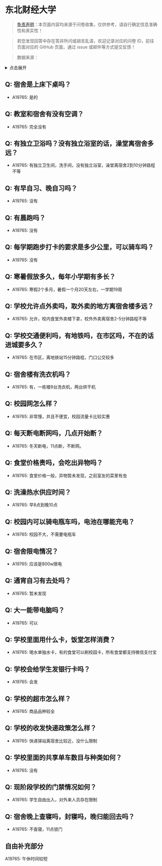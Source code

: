 # 东北财经大学

> [免责声明](https://colleges.chat/#_3)：本页面内容均来源于问卷收集，仅供参考，请自行确定信息准确性和真实性！

> 若您发现回答中存在答非所问或胡言乱语，欢迎记录对应的问卷 ID，前往页面对应的 GitHub 页面，通过 issue 或邮件等方式提交反馈！

> 数据来源：

<details><summary>点击展开</summary>
<ul>
<li>A19765: 匿名 (2023 年 06 月)</li>
</ul>
</details>

## Q: 宿舍是上床下桌吗？

- A19765: 是的

## Q: 教室和宿舍有没有空调？

- A19765: 完全没有

## Q: 有独立卫浴吗？没有独立浴室的话，澡堂离宿舍多远？

- A19765: 有独立卫生间，洗手间，没有独立浴室，澡堂离宿舍2到10分钟路程不等

## Q: 有早自习、晚自习吗？

- A19765: 没有

## Q: 有晨跑吗？

- A19765: 没有

## Q: 每学期跑步打卡的要求是多少公里，可以骑车吗？

- A19765: 没有

## Q: 寒暑假放多久，每年小学期有多长？

- A19765: 寒假2个多月，暑假一个月20天左右，一学期19周

## Q: 学校允许点外卖吗，取外卖的地方离宿舍楼多远？

- A19765: 允许，校内食堂外卖楼下拿，校外外卖离宿舍2-5分钟路程不等

## Q: 学校交通便利吗，有地铁吗，在市区吗，不在的话进城要多久？

- A19765: 在市区，离地铁站15分钟路程，门口公交较多

## Q: 宿舍楼有洗衣机吗？

- A19765: 有，一栋楼9台洗衣机，两台烘干机

## Q: 校园网怎么样？

- A19765: 非常慢，并且不便宜，校园流量卡比较实惠

## Q: 每天断电断网吗，几点开始断？

- A19765: 冬天断电，11点断，不断网。

## Q: 食堂价格贵吗，会吃出异物吗？

- A19765: 食堂价格一般，异物暂未发现，之前室友的菜里有虫

## Q: 洗澡热水供应时间？

- A19765: 早8点到晚10点

## Q: 校园内可以骑电瓶车吗，电池在哪能充电？

- A19765: 校园不大，不需要电瓶车

## Q: 宿舍限电情况？

- A19765: 应该是800w限电

## Q: 通宵自习有去处吗？

- A19765: 暂未发现

## Q: 大一能带电脑吗？

- A19765: 可以

## Q: 学校里面用什么卡，饭堂怎样消费？

- A19765: 喝水单独水卡，有的食堂可以刷校园卡，所有食堂都支持微信支付宝

## Q: 学校会给学生发银行卡吗？

- A19765: 会发

## Q: 学校的超市怎么样？

- A19765: 商品品种较全

## Q: 学校的收发快递政策怎么样？

- A19765: 快递驿站离宿舍比较近，没什么限制

## Q: 学校里面的共享单车数目与种类如何？

- A19765: 没有

## Q: 现阶段学校的门禁情况如何？

- A19765: 学生自由出入，对外来人员存在限制

## Q: 宿舍晚上查寝吗，封寝吗，晚归能回去吗？

- A19765: 不查寝，11点锁门

## 自由补充部分

A19765: 午休时间较短